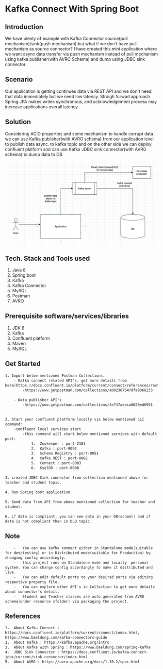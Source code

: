 # Kafka Connect With Spring Boot

## Introduction
We have plenty of example with Kafka Connector source(pull mechanism)/sink(push mechanism) but what if we don't have pull mechanism as source connector?
I have created this mini application where we want async data transfer via push mechanism instead of pull mechanism using kafka publisher(with AVRO Schema) and dump using JDBC sink connector.

## Scenario
Our application is getting continues data via REST API and we don't need that data immediately but we need low latency.
Straigh forwad approach Spring JPA makes writes synchronous, and acknowledgement process may increase applications overall latency.

## Solution
Considering ACID properties and some mechanism to handle corrupt data we can use Kafka publisher(with AVRO schema) from our application level to publish data async. to kafka topic and on the other side we can deploy confluent platform and can use Kafka JDBC sink connector(with AVRO schema) to dump data to DB.

![img.png](img.png)

## Tech. Stack and Tools used
1.  Java 8
2.  Spring boot
3.  Kafka
4.  Kafka Connector
5.  MySQL
6.  Postman
7.  AVRO

## Prerequisite software/services/libraries
1.  JDK 8
2.  Kafka
3.  Confluent platform
4.  Maven    
5.  MySQL

## Get Started
```
1. Import below mentioned Postman Collections.
    - Kafka connect related API's, get more details from here(https://docs.confluent.io/platform/current/connect/references/restapi.html)
        -https://www.getpostman.com/collections/a002367547dfa9368233
      
    - Data publisher API's
        -https://www.getpostman.com/collections/4e737aeeca8620ed6951
  
      
2. Start your confluent platform locally via below mentioned CLI command:
    -confluent local services start
        -this command will start below mentioned services with default port:
            1.  Zookeeper : port-2181
            2.  Kafka : port-9092
            3.  Schema Registry : port-8081
            4.  Kafka REST : port-8082
            5.  Connect : port-8083
            6.  KsqlDB : port-8088
   
3. created JDBC Sink connector from collection mentioned above for teacher and student topic.

4. Run Spring boot application

5. Send data from API from above mentioned collection for teacher and student.

6. if data is compliant, you can see data in your DB(school) and if data is not compliant then in DLQ topic.
```

## Note
```
    -   You can use kafka connect either in Standalone mode(suitable for dev/testing) or in Distributed mode(suitable for Production) by changing config accordingly.
    -   this project runs on Standalone mode and locally  personal system. You can change config accordingly to make it distributed and live.
    -   You can edit default ports to your desired ports via editing respective property file.
    -   You can explore other API's in Collection to get more details about connector's detail.
    -   Student and Teacher classes are auto generated from AVRO schema(under resource sfolder) via packaging the project.
```

## References
```
1.  About Kafka Connect : https://docs.confluent.io/platform/current/connect/index.html, https://www.baeldung.com/kafka-connectors-guide
2.  About Kafka : https://kafka.apache.org/intro
3.  About Kafka with Spring : https://www.baeldung.com/spring-kafka
4.  JDBC Sink Connector : https://docs.confluent.io/kafka-connect-jdbc/current/sink-connector/index.html
5.  About AVRO : https://avro.apache.org/docs/1.10.2/spec.html
```



